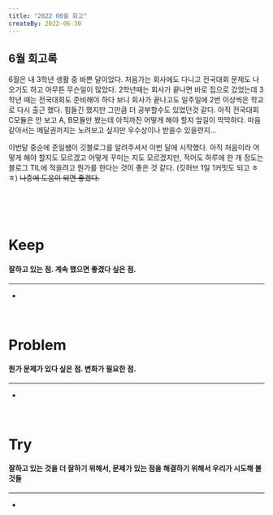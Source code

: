 ```yaml
---
title: "2022 06월 회고"
createBy: 2022-06-30
---
```


## 6월 회고록
6월은 내 3학년 생활 중 바쁜 달이었다. 처음가는 회사에도 다니고 전국대회 문제도 나오기도 하고 아무튼 무슨일이 많았다. 2학년때는 회사가 끝나면 바로 집으로 갔었는데 3학년 때는 전국대회도 준비해야 하다 보니 회사가 끝나고도 일주일에 2번 이상씩은 학교로 다시 출근 했다. 힘들긴 했지만 그만큼 더 공부할수도 있었던것 같다. 아직 전국대회 C모듈은 안 보고 A, B모듈만 봤는데 아직까진 어떻게 해야 할지 앞길이 막막하다. 마음 같아서는 메달권까지는 노려보고 싶지만 우수상이나 받을수 있을련지...
<br>

이번달 중순에 준일쌤이 깃블로그를 알려주셔서 이번 달에 시작했다. 아직 처음이라 어떻게 해야 할지도 모르겠고 어떻게 꾸미는 지도 모르겠지만, 적어도 하루에 한 개 정도는 블로그 TIL에 적을려고 뭔가를 한다는 것이 좋은 것 같다. (깃허브 1일 1커밋도 되고 ㅎㅎ) ~~나중에 도움이 되면 좋겠다.~~



<br>
<br>
<br>
<br>
<br>

<h1 style="fontSize: 37px; margin: 7px 0px 12px">Keep</h1>

#### 잘하고 있는 점. 계속 했으면 좋겠다 싶은 점.
---
- <p style="fontSize: 17px; fontWeight: bold"></p>
<br>
<br>
<br>

<h1 style="fontSize: 37px; margin: 7px 0px 12px">Problem</h1>

#### 뭔가 문제가 있다 싶은 점. 변화가 필요한 점.
---
- <p style="fontSize: 17px; fontWeight: bold"></p>
<br>
<br>
<br>

<h1 style="fontSize: 37px; margin: 7px 0px 12px">Try</h1>

#### 잘하고 있는 것을 더 잘하기 위해서, 문제가 있는 점을 해결하기 위해서 우리가 시도해 볼 것들
---
- <p style="fontSize: 17px; fontWeight: bold"></p>
<br>

